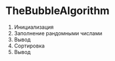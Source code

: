# TheBubbleAlgorithm
1. Инициализация
2. Заполнение рандомными числами
3. Вывод
4. Сортировка
5. Вывод
